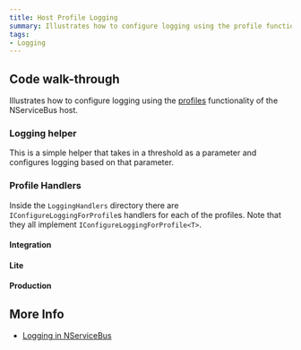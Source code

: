 ```yaml
---
title: Host Profile Logging
summary: Illustrates how to configure logging using the profile functionality of the NServiceBus host.
tags:
- Logging
---
```


## Code walk-through

Illustrates how to configure logging using the [profiles](/nservicebus/profiles-for-nservicebus-host.md) functionality of the NServiceBus host.

### Logging helper

This is a simple helper that takes in a threshold as a parameter and configures logging based on that parameter.

<!-- import LoggingHelper -->
  
### Profile Handlers

Inside the `LoggingHandlers` directory there are `IConfigureLoggingForProfile`s handlers for each of the profiles. Note that they all implement `IConfigureLoggingForProfile<T>`.

#### Integration

<!-- import IntegrationHandler -->

#### Lite 

<!-- import LiteHandler -->

#### Production

<!-- import ProductionHandler --> 

## More Info

 * [Logging in NServiceBus](/nservicebus/logging-in-nservicebus.md)